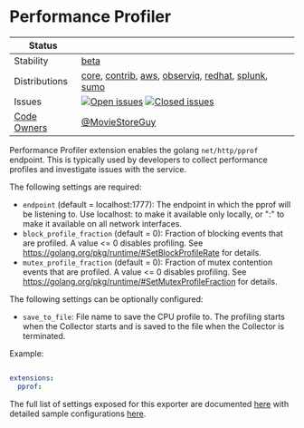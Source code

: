 # Performance Profiler

<!-- status autogenerated section -->
| Status        |           |
| ------------- |-----------|
| Stability     | [beta]  |
| Distributions | [core], [contrib], [aws], [observiq], [redhat], [splunk], [sumo] |
| Issues        | [![Open issues](https://img.shields.io/github/issues-search/open-telemetry/opentelemetry-collector-contrib?query=is%3Aissue%20is%3Aopen%20label%3Aextension%2Fpprof%20&label=open&color=orange&logo=opentelemetry)](https://github.com/open-telemetry/opentelemetry-collector-contrib/issues?q=is%3Aopen+is%3Aissue+label%3Aextension%2Fpprof) [![Closed issues](https://img.shields.io/github/issues-search/open-telemetry/opentelemetry-collector-contrib?query=is%3Aissue%20is%3Aclosed%20label%3Aextension%2Fpprof%20&label=closed&color=blue&logo=opentelemetry)](https://github.com/open-telemetry/opentelemetry-collector-contrib/issues?q=is%3Aclosed+is%3Aissue+label%3Aextension%2Fpprof) |
| [Code Owners](https://github.com/open-telemetry/opentelemetry-collector-contrib/blob/main/CONTRIBUTING.md#becoming-a-code-owner)    | [@MovieStoreGuy](https://www.github.com/MovieStoreGuy) |

[beta]: https://github.com/open-telemetry/opentelemetry-collector#beta
[core]: https://github.com/open-telemetry/opentelemetry-collector-releases/tree/main/distributions/otelcol
[contrib]: https://github.com/open-telemetry/opentelemetry-collector-releases/tree/main/distributions/otelcol-contrib
[aws]: https://github.com/aws-observability/aws-otel-collector
[observiq]: https://github.com/observIQ/observiq-otel-collector
[redhat]: https://github.com/os-observability/redhat-opentelemetry-collector
[splunk]: https://github.com/signalfx/splunk-otel-collector
[sumo]: https://github.com/SumoLogic/sumologic-otel-collector
<!-- end autogenerated section -->

Performance Profiler extension enables the golang `net/http/pprof` endpoint.
This is typically used by developers to collect performance profiles and
investigate issues with the service.

The following settings are required:

- `endpoint` (default = localhost:1777): The endpoint in which the pprof will
be listening to. Use localhost:<port> to make it available only locally, or
":<port>" to make it available on all network interfaces.
- `block_profile_fraction` (default = 0): Fraction of blocking events that
are profiled. A value <= 0 disables profiling. See
https://golang.org/pkg/runtime/#SetBlockProfileRate for details.
- `mutex_profile_fraction` (default = 0): Fraction of mutex contention
events that are profiled. A value <= 0 disables profiling. See
https://golang.org/pkg/runtime/#SetMutexProfileFraction for details.

The following settings can be optionally configured:

- `save_to_file`: File name to save the CPU profile to. The profiling starts when the
Collector starts and is saved to the file when the Collector is terminated.

Example:
```yaml

extensions:
  pprof:
```

The full list of settings exposed for this exporter are documented [here](./config.go)
with detailed sample configurations [here](./testdata/config.yaml).
